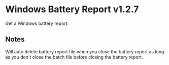# Windows Battery Report v1.2.7
Get a Windows battery report.

## Notes
Will auto delete battery report file when you close the battery report as long as you don't close the batch file before closing the battery report.  
